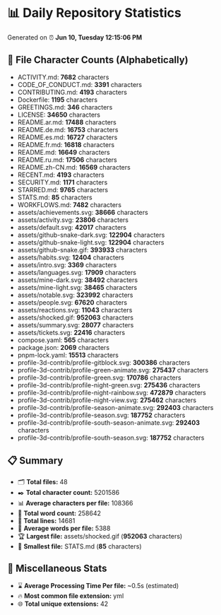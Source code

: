 # 📊 Daily Repository Statistics
Generated on ⏰ **Jun 10, Tuesday 12:15:06 PM**

## 📂 File Character Counts (Alphabetically)
- ACTIVITY.md: **7682** characters
- CODE_OF_CONDUCT.md: **3391** characters
- CONTRIBUTING.md: **4193** characters
- Dockerfile: **1195** characters
- GREETINGS.md: **346** characters
- LICENSE: **34650** characters
- README.ar.md: **17488** characters
- README.de.md: **16753** characters
- README.es.md: **16727** characters
- README.fr.md: **16818** characters
- README.md: **16649** characters
- README.ru.md: **17506** characters
- README.zh-CN.md: **16569** characters
- RECENT.md: **4193** characters
- SECURITY.md: **1171** characters
- STARRED.md: **9765** characters
- STATS.md: **85** characters
- WORKFLOWS.md: **7482** characters
- assets/achievements.svg: **38666** characters
- assets/activity.svg: **23806** characters
- assets/default.svg: **42017** characters
- assets/github-snake-dark.svg: **122904** characters
- assets/github-snake-light.svg: **122904** characters
- assets/github-snake.gif: **393933** characters
- assets/habits.svg: **12404** characters
- assets/intro.svg: **3369** characters
- assets/languages.svg: **17909** characters
- assets/mine-dark.svg: **38492** characters
- assets/mine-light.svg: **38465** characters
- assets/notable.svg: **323992** characters
- assets/people.svg: **67620** characters
- assets/reactions.svg: **11043** characters
- assets/shocked.gif: **952063** characters
- assets/summary.svg: **28077** characters
- assets/tickets.svg: **22416** characters
- compose.yaml: **565** characters
- package.json: **2069** characters
- pnpm-lock.yaml: **15513** characters
- profile-3d-contrib/profile-gitblock.svg: **300386** characters
- profile-3d-contrib/profile-green-animate.svg: **275437** characters
- profile-3d-contrib/profile-green.svg: **170786** characters
- profile-3d-contrib/profile-night-green.svg: **275436** characters
- profile-3d-contrib/profile-night-rainbow.svg: **472879** characters
- profile-3d-contrib/profile-night-view.svg: **275462** characters
- profile-3d-contrib/profile-season-animate.svg: **292403** characters
- profile-3d-contrib/profile-season.svg: **187752** characters
- profile-3d-contrib/profile-south-season-animate.svg: **292403** characters
- profile-3d-contrib/profile-south-season.svg: **187752** characters

## 📋 Summary
- 🗂️ **Total files:** 48
- ✒️ **Total character count:** 5201586
- 📊 **Average characters per file:** 108366
- 📝 **Total word count:** 258642
- 🧾 **Total lines:** 14681
- 📐 **Average words per file:** 5388
- 🏆 **Largest file:** assets/shocked.gif (**952063** characters)
- 🥉 **Smallest file:** STATS.md (**85** characters)

## 🌟 Miscellaneous Stats
- ⌛ **Average Processing Time Per file:** ~0.5s (estimated)
- 🔥 **Most common file extension:** yml
- 🌐 **Total unique extensions:** 42
